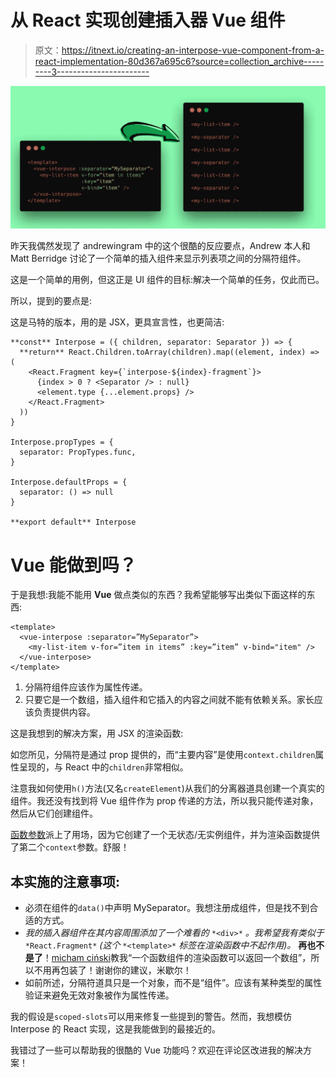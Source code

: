 # 从 React 实现创建插入器 Vue 组件

> 原文：<https://itnext.io/creating-an-interpose-vue-component-from-a-react-implementation-80d367a695c6?source=collection_archive---------3----------------------->

![](img/5e8e43de2f4dab2a4a4718a4a4aebf3b.png)

昨天我偶然发现了 andrewingram 中的这个很酷的反应要点，Andrew 本人和 Matt Berridge 讨论了一个简单的插入组件来显示列表项之间的分隔符组件。

这是一个简单的用例，但这正是 UI 组件的目标:解决一个简单的任务，仅此而已。

所以，提到的要点是:

这是马特的版本，用的是 JSX，更具宣言性，也更简洁:

```
**const** Interpose = ({ children, separator: Separator }) => {
  **return** React.Children.toArray(children).map((element, index) => (
    <React.Fragment key={`interpose-${index}-fragment`}>
      {index > 0 ? <Separator /> : null}
      <element.type {...element.props} />
    </React.Fragment>
  ))
}

Interpose.propTypes = {
  separator: PropTypes.func,
}

Interpose.defaultProps = {
  separator: () => null
}

**export default** Interpose
```

# Vue 能做到吗？

于是我想:我能不能用 **Vue** 做点类似的东西？我希望能够写出类似下面这样的东西:

```
<template>
  <vue-interpose :separator=”MySeparator”>
    <my-list-item v-for=”item in items” :key=”item” v-bind="item" />
  </vue-interpose>
</template>
```

1.  分隔符组件应该作为属性传递。
2.  只要它是一个数组，插入组件和它插入的内容之间就不能有依赖关系。家长应该负责提供内容。

这是我想到的解决方案，用 JSX 的渲染函数:

如您所见，分隔符是通过 prop 提供的，而“主要内容”是使用`context.children`属性呈现的，与 React 中的`children`非常相似。

注意我如何使用`h()`方法(又名`createElement`)从我们的分离器道具创建一个真实的组件。我还没有找到将 Vue 组件作为 prop 传递的方法，所以我只能传递对象，然后从它们创建组件。

[函数参数](https://vuejs.org/v2/guide/render-function.html#Functional-Components)派上了用场，因为它创建了一个无状态/无实例组件，并为渲染函数提供了第二个`context`参数。舒服！

## **本实施的注意事项:**

*   必须在组件的`data()`中声明 MySeparator。我想注册成组件，但是找不到合适的方式。
*   *我的插入器组件在其内容周围添加了一个难看的* `*<div>*` *。我希望我有类似于* `*React.Fragment*` *(这个* `*<template>*` *标签在渲染函数中不起作用)。* **再也不是了**！[micham ciński](https://medium.com/u/dfebe6aa25f0?source=post_page-----80d367a695c6--------------------------------)教我“一个函数组件的渲染函数可以返回一个数组”，所以不用再包装了！谢谢你的建议，米歇尔！
*   如前所述，分隔符道具只是一个对象，而不是“组件”。应该有某种类型的属性验证来避免无效对象被作为属性传递。

我的假设是`scoped-slots`可以用来修复一些提到的警告。然而，我想模仿 Interpose 的 React 实现，这是我能做到的最接近的。

我错过了一些可以帮助我的很酷的 Vue 功能吗？欢迎在评论区改进我的解决方案！